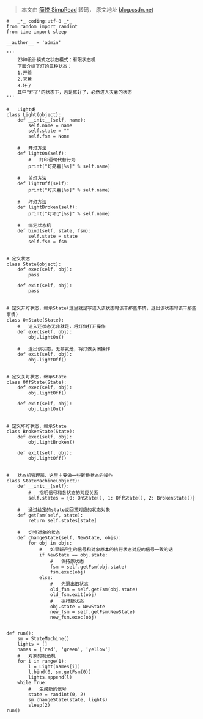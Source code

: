 > 本文由 [简悦 SimpRead](http://ksria.com/simpread/) 转码， 原文地址 [blog.csdn.net](https://blog.csdn.net/FloatDreamed/article/details/84137245?ops_request_misc=%257B%2522request%255Fid%2522%253A%2522164113644316780357283021%2522%252C%2522scm%2522%253A%252220140713.130102334.pc%255Fblog.%2522%257D&request_id=164113644316780357283021&biz_id=0&utm_medium=distribute.pc_search_result.none-task-blog-2~blog~first_rank_ecpm_v1~rank_v31_ecpm-20-84137245.nonecase&utm_term=%E6%9C%89%E9%99%90%E7%8A%B6%E6%80%81%E6%9C%BA)

```
#   _*_ coding:utf-8 _*_
from random import randint
from time import sleep
 
__author__ = 'admin'
 
'''
    23种设计模式之状态模式：有限状态机
    下面介绍了灯的三种状态：
    1.开着
    2.灭着
    3.坏了
    其中"坏了"的状态下，若是修好了，必然进入灭着的状态
'''
 
#   Light类
class Light(object):
    def __init__(self, name):
        self.name = name
        self.state = ""
        self.fsm = None
 
    #   开灯方法
    def lightOn(self):
        #   打印语句代替行为
        print("灯亮着[%s]" % self.name)
 
    #   关灯方法
    def lightOff(self):
        print("灯灭着[%s]" % self.name)
 
    #   坏灯方法
    def lightBroken(self):
        print("灯坏了[%s]" % self.name)
 
    #   绑定状态机
    def bind(self, state, fsm):
        self.state = state
        self.fsm = fsm
 
 
# 定义状态
class State(object):
    def exec(self, obj):
        pass
 
    def exit(self, obj):
        pass
 
 
# 定义开灯状态，继承State(这里就是写进入该状态时该干那些事情，退出该状态时该干那些事情)
class OnState(State):
    #   进入还状态无非就是，将灯做打开操作
    def exec(self, obj):
        obj.lightOn()
 
    #   退出该状态，无非就是，将灯做关闭操作
    def exit(self, obj):
        obj.lightOff()
 
 
# 定义关灯状态，继承State
class OffState(State):
    def exec(self, obj):
        obj.lightOff()
 
    def exit(self, obj):
        obj.lightOn()
 
 
# 定义坏灯状态，继承State
class BrokenState(State):
    def exec(self, obj):
        obj.lightBroken()
 
    def exit(self, obj):
        obj.lightOff()
 
 
#   状态机管理器，这里主要做一些转换状态的操作
class StateMachine(object):
    def __init__(self):
        #   指明信号和各状态的对应关系
        self.states = {0: OnState(), 1: OffState(), 2: BrokenState()}
 
    #   通过给定的state返回其对应的状态对象
    def getFsm(self, state):
        return self.states[state]
 
    #   切换对象的状态
    def changeState(self, NewState, objs):
        for obj in objs:
            #   如果新产生的信号和对象原本的执行状态对应的信号一致的话
            if NewState == obj.state:
                #   保持原状态
                fsm = self.getFsm(obj.state)
                fsm.exec(obj)
            else:
                #   先退出旧状态
                old_fsm = self.getFsm(obj.state)
                old_fsm.exit(obj)
                #   执行新状态
                obj.state = NewState
                new_fsm = self.getFsm(NewState)
                new_fsm.exec(obj)
 
 
def run():
    sm = StateMachine()
    lights = []
    names = ['red', 'green', 'yellow']
    #   对象的制造机
    for i in range(1):
        l = Light(names[i])
        l.bind(0, sm.getFsm(0))
        lights.append(l)
    while True:
        #   生成新的信号
        state = randint(0, 2)
        sm.changeState(state, lights)
        sleep(2)
run()
```